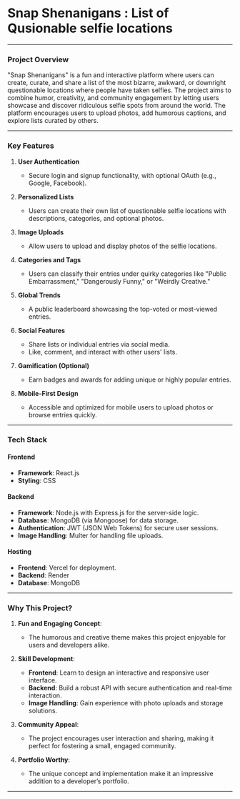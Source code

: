 # Snap Shenanigans : List of Qusionable selfie locations




---

### **Project Overview**  
"Snap Shenanigans" is a fun and interactive platform where users can create, curate, and share a list of the most bizarre, awkward, or downright questionable locations where people have taken selfies. The project aims to combine humor, creativity, and community engagement by letting users showcase and discover ridiculous selfie spots from around the world. The platform encourages users to upload photos, add humorous captions, and explore lists curated by others.

---

### **Key Features**  
1. **User Authentication**  
   - Secure login and signup functionality, with optional OAuth (e.g., Google, Facebook).  

2. **Personalized Lists**  
   - Users can create their own list of questionable selfie locations with descriptions, categories, and optional photos.  

3. **Image Uploads**  
   - Allow users to upload and display photos of the selfie locations.  

4. **Categories and Tags**  
   - Users can classify their entries under quirky categories like "Public Embarrassment," "Dangerously Funny," or "Weirdly Creative."  

5. **Global Trends**  
   - A public leaderboard showcasing the top-voted or most-viewed entries.  

6. **Social Features**  
   - Share lists or individual entries via social media.  
   - Like, comment, and interact with other users' lists.  

7. **Gamification (Optional)**  
   - Earn badges and awards for adding unique or highly popular entries.  

8. **Mobile-First Design**  
   - Accessible and optimized for mobile users to upload photos or browse entries quickly.

---

### **Tech Stack**  

#### **Frontend**  
- **Framework**: React.js
- **Styling**: CSS  


#### **Backend**  
- **Framework**: Node.js with Express.js for the server-side logic.  
- **Database**: MongoDB (via Mongoose) for data storage.  
- **Authentication**: JWT (JSON Web Tokens) for secure user sessions.  
- **Image Handling**: Multer for handling file uploads.  

#### **Hosting**  
- **Frontend**: Vercel for deployment.  
- **Backend**: Render
- **Database**: MongoDB 
---

### **Why This Project?**  
1. **Fun and Engaging Concept**:  
   - The humorous and creative theme makes this project enjoyable for users and developers alike.  

2. **Skill Development**:  
   - **Frontend**: Learn to design an interactive and responsive user interface.  
   - **Backend**: Build a robust API with secure authentication and real-time interaction.  
   - **Image Handling**: Gain experience with photo uploads and storage solutions.  

3. **Community Appeal**:  
   - The project encourages user interaction and sharing, making it perfect for fostering a small, engaged community.  

4. **Portfolio Worthy**:  
   - The unique concept and implementation make it an impressive addition to a developer’s portfolio.  

---
